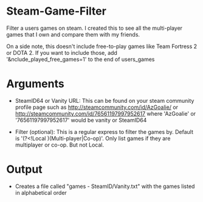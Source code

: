Steam-Game-Filter
=================

Filter a users games on steam. I created this to see all the multi-player games that I own and compare them with my friends.

On a side note, this doesn't include free-to-play games like Team Fortress 2 or DOTA 2. If you want to include those, add '&nclude_played_free_games=1' to the end of users_games

# Arguments
* SteamID64 or Vanity URL: This can be found on your steam community profile page such as http://steamcommunity.com/id/AzGoalie/ or http://steamcommunity.com/id/76561197997952617 where 'AzGoalie' or '76561197997952617' would be vanity or SteamID64

* Filter (optional): This is a regular express to filter the games by. Default is '(?<!Local )(Multi-player|Co-op)'. Only list games if they are multiplayer or co-op. But not Local.
	
# Output
* Creates a file called "games - SteamID/Vanity.txt" with the games listed in alphabetical order
	